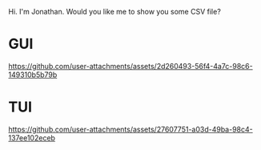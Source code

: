 Hi. I'm Jonathan. Would you like me to show you some CSV file?

# GUI
https://github.com/user-attachments/assets/2d260493-56f4-4a7c-98c6-149310b5b79b



# TUI
https://github.com/user-attachments/assets/27607751-a03d-49ba-98c4-137ee102eceb

